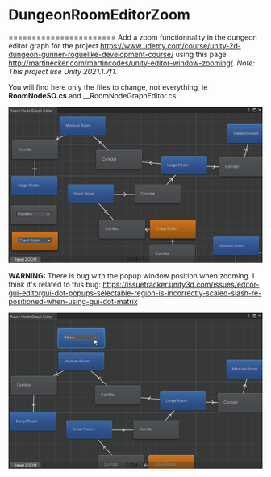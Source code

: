 # DungeonRoomEditorZoom
=======================
Add a zoom functionnality in the dungeon editor graph for the project https://www.udemy.com/course/unity-2d-dungeon-gunner-roguelike-development-course/ using this page http://martinecker.com/martincodes/unity-editor-window-zooming/.
_Note: This project use Unity 2021.1.7f1._

You will find here only the files to change, not everything, ie __RoomNodeSO.cs__ and __RoomNodeGraphEditor.cs.

![](static/capture01.gif "zoom")



__WARNING:__
There is bug with the popup window position when zooming. I think it's related to this bug: https://issuetracker.unity3d.com/issues/editor-gui-editorgui-dot-popups-selectable-region-is-incorrectly-scaled-slash-re-positioned-when-using-gui-dot-matrix

![](static/capture_bug01.gif "bug popup")
